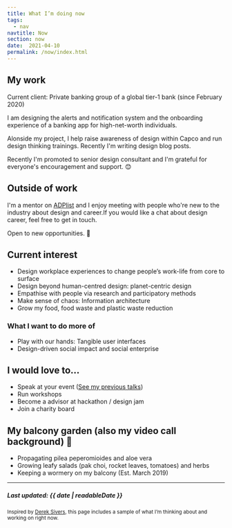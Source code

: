 ```yaml
---
title: What I’m doing now
tags:
  - nav
navtitle: Now
section: now
date:  2021-04-10
permalink: /now/index.html
---
```


## My work

Current client: Private banking group of a global tier-1 bank (since February 2020)

I am designing the alerts and notification system and the onboarding experience of a banking app for high-net-worth individuals. 

Alonside my project, I help raise awareness of design within Capco and run design thinking trainings. Recently I'm writing design blog posts. 

Recently I'm promoted to senior design consultant and I'm grateful for everyone's encouragement and support. <span>&#128522;</span>

[comment]: # (I'm providing pro-bono consulting for the Hackney Foodbank.)


## Outside of work
[comment]: # (Outside work, I'm a UX mentor on Springboard and I enjoy meeting with my mentees 1-on-1 each week to provide technical guidance, career advice, and accountability.)

I'm a mentor on <a href="https://adplist.org/mentors/christie-lau" target="_blank">ADPlist</a> and I enjoy meeting with people who're new to the industry about design and career.If you would like a chat about design career, feel free to get in touch. 

Open to new opportunities. <span>&#128075;</span>

## Current interest
* Design workplace experiences to change people’s work-life from core to surface
* Design beyond human-centred design: planet-centric design
* Empathise with people via research and participatory methods
* Make sense of chaos: Information architecture
* Grow my food, food waste and plastic waste reduction

### What I want to do more of
* Play with our hands: Tangible user interfaces
* Design-driven social impact and social enterprise 

## I would love to...
* Speak at your event ([See my previous talks](/talks-and-workshops))
* Run workshops
* Become a advisor at hackathon / design jam
* Join a charity board


## My balcony garden (also my video call background) <span>&#x1f33f;</span>
+ Propagating pilea peperomioides and aloe vera
+ Growing leafy salads (pak choi, rocket leaves, tomatoes) and herbs
+ Keeping a wormery on my balcony (Est. March 2019)

<hr>

##### Last updated: <time datetime="{{ date | machineDate }}">{{ date | readableDate }}</time>

<small> Inspired by <a href="https://sivers.org/nowff" target="_blank">Derek Sivers</a>, this page includes a sample of what I’m thinking about and working on right now. </small>